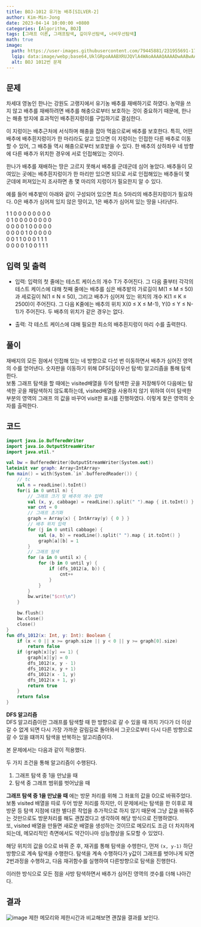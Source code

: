 ```yaml
---
title: BOJ-1012 유기농 배추[SILVER-2]
author: Kim-Min-Jong 
date: 2023-04-14 10:00:00 +0800
categories: [Algorithm, BOJ]
tags: [그래프 이론, 그래프탐색, 깊이우선탐색, 너비우선탐색]
math: true
image:
  path: https://user-images.githubusercontent.com/79445881/231955691-17e5c37b-b44d-451d-9c3d-9c29a8ca77bc.png
  lqip: data:image/webp;base64,UklGRpoAAABXRUJQVlA4WAoAAAAQAAAADwAABwAAQUxQSDIAAAARL0AmbZurmr57yyIiqE8oiG0bejIYEQTgqiDA9vqnsUSI6H+oAERp2HZ65qP/VIAWAFZQOCBCAAAA8AEAnQEqEAAIAAVAfCWkAALp8sF8rgRgAP7o9FDvMCkMde9PK7euH5M1m6VWoDXf2FkP3BqV0ZYbO6NA/VFIAAAA
  alt: BOJ 1012번 문제 
--- 
```


## 문제  
차세대 영농인 한나는 강원도 고랭지에서 유기농 배추를 재배하기로 하였다. 농약을 쓰지 않고 배추를 재배하려면 배추를 해충으로부터 보호하는 것이 중요하기 때문에, 한나는 해충 방지에 효과적인 배추흰지렁이를 구입하기로 결심한다.  
  
이 지렁이는 배추근처에 서식하며 해충을 잡아 먹음으로써 배추를 보호한다. 특히, 어떤 배추에 배추흰지렁이가 한 마리라도 살고 있으면 이 지렁이는 인접한 다른 배추로 이동할 수 있어, 그 배추들 역시 해충으로부터 보호받을 수 있다. 한 배추의 상하좌우 네 방향에 다른 배추가 위치한 경우에 서로 인접해있는 것이다.  
  

한나가 배추를 재배하는 땅은 고르지 못해서 배추를 군데군데 심어 놓았다. 배추들이 모여있는 곳에는 배추흰지렁이가 한 마리만 있으면 되므로 서로 인접해있는 배추들이 몇 군데에 퍼져있는지 조사하면 총 몇 마리의 지렁이가 필요한지 알 수 있다. 
  
예를 들어 배추밭이 아래와 같이 구성되어 있으면 최소 5마리의 배추흰지렁이가 필요하다. 0은 배추가 심어져 있지 않은 땅이고, 1은 배추가 심어져 있는 땅을 나타낸다.
  
1	1	0	0	0	0	0	0	0	0  
0	1	0	0	0	0	0	0	0	0    
0	0	0	0	1	0	0	0	0	0   
0	0	0	0	1	0	0	0	0	0  
0	0	1	1	0	0	0	1	1	1  
0	0	0	0	1	0	0	1	1	1  

## 입력 및 출력  
- 입력: 입력의 첫 줄에는 테스트 케이스의 개수 T가 주어진다. 그 다음 줄부터 각각의 테스트 케이스에 대해 첫째 줄에는 배추를 심은 배추밭의 가로길이 M(1 ≤ M ≤ 50)과 세로길이 N(1 ≤ N ≤ 50), 그리고 배추가 심어져 있는 위치의 개수 K(1 ≤ K ≤ 2500)이 주어진다. 그 다음 K줄에는 배추의 위치 X(0 ≤ X ≤ M-1), Y(0 ≤ Y ≤ N-1)가 주어진다. 두 배추의 위치가 같은 경우는 없다.   
  
- 출력: 각 테스트 케이스에 대해 필요한 최소의 배추흰지렁이 마리 수를 출력한다.  

 
## 풀이
재배지의 모든 점에서 인접해 있는 네 방향으로 다섯 번 이동하면서 배추가 심어진 영역의 수를 얻어낸다. 숫자판을 이동하기 위해 DFS(깊이우선 탐색) 알고리즘을 통해 탐색한다.  
보통 그래프 탐색을 할 때에는 visited배열을 두어 탐색한 곳을 저장해두어 다음에는 탐색한 곳을 재탐색하지 않도록하는데, visited배열을 사용하지 않기 위하여 이미 탐색한 부분의 영역의 그래프
의 값을 바꾸어 visit한 표시를 진행하였다.
이렇게 찾은 영역의 숫자를 출력한다.



  
## 코드
```kotlin
import java.io.BufferedWriter
import java.io.OutputStreamWriter
import java.util.*

val bw = BufferedWriter(OutputStreamWriter(System.out))
lateinit var graph: Array<IntArray>
fun main() = with(System.`in`.bufferedReader()) {
    // tc
    val n = readLine().toInt()
    for(i in 0 until n) {
        // 그래프 크기 및 배추의 개수 입력
        val (x, y, cabbage) = readLine().split(" ").map { it.toInt() }
        var cnt = 0
        // 그래프 초기화
        graph = Array(x) { IntArray(y) { 0 } }
        // 배추 위치 입력
        for (j in 0 until cabbage) {
            val (a, b) = readLine().split(" ").map { it.toInt() }
            graph[a][b] = 1
        }
        // 그래프 탐색
        for (a in 0 until x) {
            for (b in 0 until y) {
                if (dfs_1012(a, b)) {
                    cnt++
                }
            }
        }
        bw.write("$cnt\n")
    }

    bw.flush()
    bw.close()
    close()
}
fun dfs_1012(x: Int, y: Int): Boolean {
    if (x < 0 || x >= graph.size || y < 0 || y >= graph[0].size)
        return false
    if (graph[x][y] == 1) {
        graph[x][y] = 0
        dfs_1012(x, y - 1)
        dfs_1012(x, y + 1)
        dfs_1012(x - 1, y)
        dfs_1012(x + 1, y)
        return true
    }
    return false
}
```  
**DFS 알고리즘**  
DFS 알고리즘이란 그래프를 탐색할 때 한 방향으로 갈 수 있을 때 까지 가다가 더 이상 갈 수 없게 되면 다시 가장 가까운 갈림길로 돌아와서 그곳으로부터 다시 다른 방향으로 갈 수 있을 떄까지 탐색을 반복하는 알고리즘이다.
  
본 문제에서는 다음과 같이 적용했다.
  
두 가지 조건을 통해 알고리즘이 수행된다.    
1. 그래프 탐색 중 1을 만났을 때    
2. 탐색 중 그래프 범위를 벗어났을 때    
  
**그래프 탐색 중 1을 만났을 때** 에는 방문 처리를 위해 그 좌표의 값을 0으로 바꿔주었다.  
보통 visited 배열을 따로 두어 방문 처리를 하지만, 이 문제에서는 탐색을 한 이후로 재방문 등 탐색 지점에 대한 별다른 작업을 추가적으로 하지 않기 때문에
그냥 값을 바꿔주는 것만으로도 방문처리를 해도 괜찮겠다고 생각하여 해당 방식으로 진행하였다.  
또, visited 배열을 만들면 새로운 배열을 생성하는 것이므로 메모리도 조금 더 차지하게 되는데, 메모리적인 측면에서도 약간이나마 성능향상을 도모할 수 있었다.  
  
해당 위치의 값을 0으로 바꿔 준 후, 재귀를 통해 탐색을 수헹한다, 먼저 ```(x, y-1)``` 하단 방향으로 계속 탐색을 수행한다. 탐색을 계속 수행하다가 y값이 그래프를 벗어나게 되면
2번과정을 수행하고, 다음 재귀함수를 실행하여 다른방향으로 탐색을 진행한다.  
  
이러한 방식으로 모든 점을 사방 탐색하면서 배추가 심어진 영역의 갯수를 더해 나아간다. 




## 결과
![image](https://user-images.githubusercontent.com/79445881/231965246-6d5e7147-cc11-40f8-a014-351c3029536b.png)
제한 메모리와 제한시간과 비교해보면 괜찮을 결과를 보인다.
